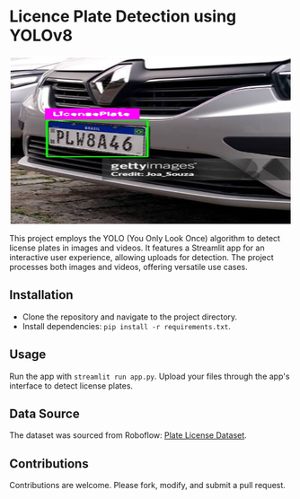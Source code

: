 # Licence Plate Detection using YOLOv8 


<p align="center">
  <img src="images/licence_plate.png" alt="Alt text" width="500" height="300">
</p>


This project employs the YOLO (You Only Look Once) algorithm to detect license plates in images and videos. It features a Streamlit app for an interactive user experience, allowing uploads for detection. The project processes both images and videos, offering versatile use cases.


## Installation
- Clone the repository and navigate to the project directory.
- Install dependencies: `pip install -r requirements.txt`.

## Usage
Run the app with `streamlit run app.py`. Upload your files through the app's interface to detect license plates.

## Data Source
The dataset was sourced from Roboflow: [Plate License Dataset](https://universe.roboflow.com/mazen-alwaqdei/plate-license-dvt6r).

## Contributions
Contributions are welcome. Please fork, modify, and submit a pull request.
